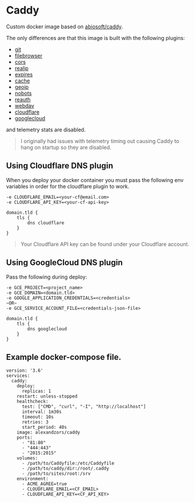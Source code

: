 # Caddy
Custom docker image based on [abiosoft/caddy](https://github.com/abiosoft/caddy-docker).

The only differences are that this image is built with the following plugins:

- [git](https://caddyserver.com/docs/http.git)
- [filebrowser](https://caddyserver.com/docs/http.filebrowser)
- [cors](https://caddyserver.com/docs/http.cors)
- [realip](https://caddyserver.com/docs/http.realip)
- [expires](https://caddyserver.com/docs/http.expires)
- [cache](https://caddyserver.com/docs/http.cache)
- [geoip](https://caddyserver.com/docs/http.geoip)
- [nobots](https://caddyserver.com/docs/http.nobots)
- [reauth](https://caddyserver.com/docs/http.reauth)
- [webdav](https://caddyserver.com/docs/http.webdav)
- [cloudflare](https://caddyserver.com/docs/tls.dns.cloudflare) 
- [googlecloud](https://caddyserver.com/docs/tls.dns.googlecloud)

and telemetry stats are disabled.

> I originally had issues with telemetry timing out causing Caddy to hang on startup so they are disabled.

## Using Cloudflare DNS plugin

When you deploy your docker container you must pass the following env variables in order for the cloudflare plugin to work.

```
-e CLOUDFLARE_EMAIL=<your-cf@email.com>
-e CLOUDFLARE_API_KEY=<your-cf-api-key>
```

```
domain.tld {
    tls {
        dns cloudflare
    }
}
```

> Your Cloudflare API key can be found under your Cloudflare account.

## Using GoogleCloud DNS plugin

Pass the following during deploy:

```
-e GCE_PROJECT=<project_name>
-e GCE_DOMAIN=<domain.tld>
-e GOOGLE_APPLICATION_CREDENTIALS=<credentials> 
~OR~ 
-e GCE_SERVICE_ACCOUNT_FILE=<credentials-json-file>
```

```
domain.tld {
    tls {
        dns googlecloud
    }
}
```

## Example docker-compose file.

```
version: '3.6'
services:
  caddy:
    deploy:
      replicas: 1
    restart: unless-stopped
    healthcheck:
      test: ["CMD", "curl", "-I", "http://localhost"]
      interval: 1m30s
      timeout: 10s
      retries: 3
      start_period: 40s
    image: alexandzors/caddy
    ports:
      - "81:80"
      - "444:443"
      - "2015:2015"
    volumes:
      - /path/to/Caddyfile:/etc/Caddyfile
      - /path/to/caddy/dir:/root/.caddy
      - /path/to/sites/root:/srv
    environment:
      - ACME_AGREE=true
      - CLOUDFLARE_EMAIL=<CF_EMAIL>
      - CLOUDFLARE_API_KEY=<CF_API_KEY>
```
